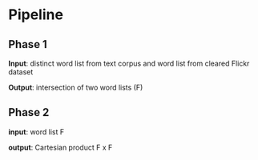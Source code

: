 # Pipeline


## Phase 1
  **Input**: distinct word list from text corpus and word list from cleared Flickr dataset 

  **Output**: intersection of two word lists (F)

## Phase 2
  **input**: word list F

  **output**: Cartesian product F x F

